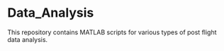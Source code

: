 # Data_Analysis
This repository contains MATLAB scripts for various types of post flight data analysis.